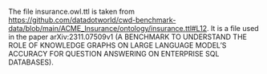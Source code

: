 The file insurance.owl.ttl is taken from https://github.com/datadotworld/cwd-benchmark-data/blob/main/ACME_Insurance/ontology/insurance.ttl#L12. It is a file used in the paper arXiv:2311.07509v1 (A BENCHMARK TO UNDERSTAND THE ROLE OF KNOWLEDGE GRAPHS ON LARGE LANGUAGE MODEL’S ACCURACY FOR QUESTION ANSWERING ON ENTERPRISE SQL DATABASES).